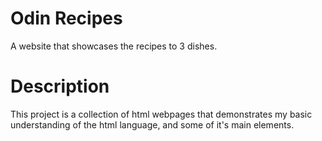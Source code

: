# Odin Recipes
A website that showcases the recipes to 3 dishes.

# Description
This project is a collection of html webpages that demonstrates my basic understanding of the html language, and some of it's main elements. 